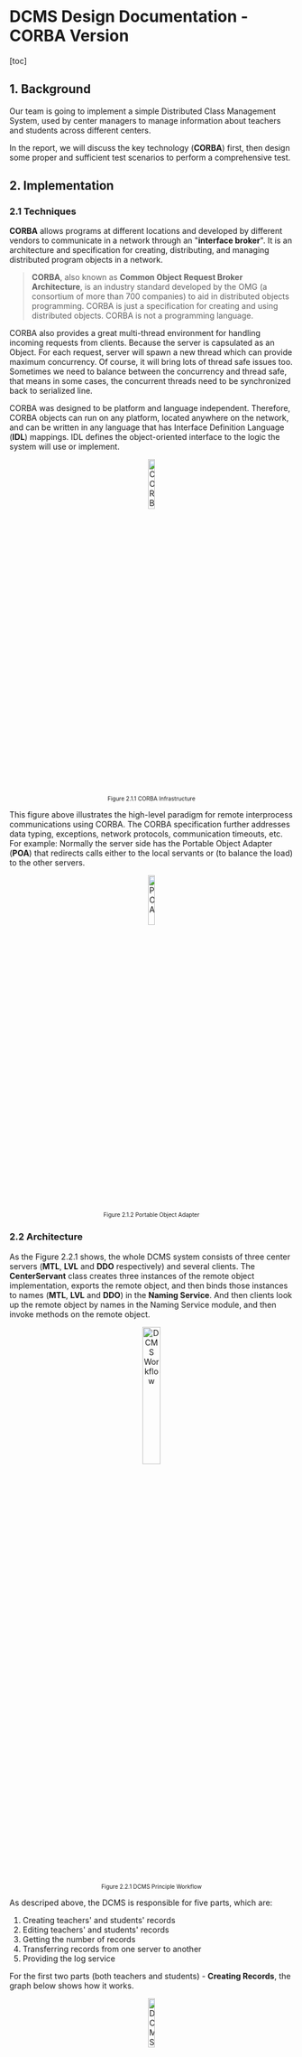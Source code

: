 # DCMS Design Documentation - CORBA Version

[toc]

<div style="page-break-after: always"></div>

## 1. Background

Our team is going to implement a simple Distributed Class Management System, used by center managers to manage information about teachers and students across different centers.

In the report, we will discuss the key technology (**CORBA**) first, then design some proper and sufficient test scenarios to perform a comprehensive test.

## 2. Implementation

### 2.1 Techniques

**CORBA** allows programs at different locations and developed by different vendors to communicate in a network through an "**interface broker**". It is an architecture and specification for creating, distributing, and managing distributed program objects in a network. 

> **CORBA**, also known as **Common Object Request Broker Architecture**, is an industry standard developed by the OMG (a consortium of more than 700 companies) to aid in distributed objects programming. CORBA is just a specification for creating and using distributed objects. CORBA is not a programming language.

CORBA also provides a great multi-thread environment for handling incoming requests from clients. Because the server is capsulated as an Object. For each request, server will spawn a new thread which can provide maximum concurrency. Of course, it will bring lots of thread safe issues too. Sometimes we need to balance between the concurrency and thread safe, that means in some cases, the concurrent threads need to be synchronized back to serialized line.

CORBA was designed to be platform and language independent. Therefore, CORBA objects can run on any platform, located anywhere on the network, and can be written in any language that has Interface Definition Language (**IDL**) mappings. IDL defines the object-oriented interface to the logic the system will use or implement.  

<div align=center>
<img alt="CORBA Infrastructure" src="images/corba_idl.png" width="15%" height="15%">
<p style="font-size:10px;font-color:#969696">Figure 2.1.1 CORBA Infrastructure</p>
</div>

This figure above illustrates the high-level paradigm for remote interprocess communications using CORBA. The CORBA specification further addresses data typing, exceptions, network protocols, communication timeouts, etc. For example: Normally the server side has the Portable Object Adapter (**POA**) that redirects calls either to the local servants or (to balance the load) to the other servers.

<div align=center>
<img alt="POA" src="images/poa.png" width="15%" height="15%">
<p style="font-size:10px;font-color:#969696">Figure 2.1.2 Portable Object Adapter</p>
</div>

### 2.2 Architecture

As the Figure 2.2.1 shows, the whole DCMS system consists of three center servers (**MTL**, **LVL** and **DDO** respectively) and several clients. The **CenterServant** class creates three instances of the remote object implementation, exports the remote object, and then binds those instances to names (**MTL**, **LVL** and **DDO**) in the **Naming Service**. And then clients look up the remote object by names in the Naming Service module, and then invoke methods on the remote object.

<div align=center>
<img alt="DCMS Workflow" src="images/dcms_principle.png" width="25%" height="25%">
<p style="font-size:10px;font-color:#969696">Figure 2.2.1 DCMS Principle Workflow</p>
</div>

As descriped above, the DCMS is responsible for five parts, which are: 

1. Creating teachers' and students' records
2. Editing teachers' and students' records
3. Getting the number of records
4. Transferring records from one server to another
5. Providing the log service

For the first two parts (both teachers and students) - **Creating Records**, the graph below shows how it works.

<div align=center>
<img alt="DCMS Create Records Workflow" src="images/create_record_flow.png" width="15%" height="15%">
<p style="font-size:10px;font-color:#969696">Figure 2.2.2 DCMS Create Records Method Workflow</p>
</div>

For the second part - **Editing Records**, the graph below shows how it works.

<div align=center>
<img alt="DCMS Edit Records Workflow" src="images/edit_record_flow.png" width="15%" height="15%">
<p style="font-size:10px;font-color:#969696">Figure 2.2.3 DCMS Edit Records Method Workflow</p>
</div>

For the third part - **Getting Records Count**, the graph below shows how it works.

<div align=center>
<img alt="DCMS Get Records Count Workflow" src="images/get_reocrds_count_flow.png" width="15%" height="15%">
<p style="font-size:10px;font-color:#969696">Figure 2.2.4 DCMS Get  Records Count Method Workflow</p>
</div>

For the forth part - **Transferring Records**, the graph below shows how it works.

<div align=center>
<img alt="DCMS Transfer Records Workflow" src="images/transfer_records_flow.png" width="15%" height="15%">
<p style="font-size:10px;font-color:#969696">Figure 2.2.5 DCMS Transfer Records Method Workflow</p>
</div>

### 2.3 Implementation

Similar to RMI, CORBA objects are specified with interfaces. Interfaces in CORBA, however, are specified in IDL. While IDL is similar to C++, it is important to note that IDL is not a programming language. 

There are six steps involved in developing the DCMS application in CORBA. These are:

1. Define an interface in IDL
2. Map the IDL interface to Java (Done automatically)
3. Implement the interface
4. Develop the server
5. Develop a client
6. Synchronize resources (The most important part)
7. Run the naming service, the server, and then the client.

#### 2.3.1 Define an interface in IDL

Firstly, we need to write an IDL file (**Center.idl**), where we define the methods that can be invoked by remote clients. 

Here is the interface definition in IDL. It declares just seven methods, and the part of source code shows below.

Note that the each method in **Center Interface** takes one parameter of type string that is declared **in**.

> IDL defines three parameter-passing modes: **in** (for input from client to server), **out** (for output from server to client), and **inout** (used for both input and output).

```java
module CenterModule {
	interface Center {
		string createTRecord(in string firstName ...);
		string createSRecord(in string firstName ...);
		string getRecordCounts(in string recordType ...);
		string editRecord(in string recordID ...);
		string transferRecord(in string recordID ...);
		long login(in string ManagerID);
		long logout(in string ManagerID);
	};
};
```

Once finishing defining the IDL interface, we need to compile it. Using the command below:

```
idlj -fall Center.idl
```

This command generates seven files such as Stub, holder and helper classes, and others. An important file that gets generated is the **_CenterImplBase**, which will be subclassed by the class that implements the interface.

#### 2.3.2 Implement the interface

Then, we provide an implementation to those methods (**CenterServant.java**). This implementation is known as a servant, and as you can see from the source code below, the class **CenterServant** extends the **_CenterImplBase** class to specify that this servant is a CORBA object.

```java
public class CenterServant extends _CenterImplBase {
	public CenterServant(String location, String host, String port) {}
	@Override
	public String createTRecord(String firstName, ...) {}
	@Override
	public String createSRecord(String firstName, ...) {}
	@Override
	public String editRecord(String ID, ...) {}
	@Override
	public String getRecordCounts(String recordType,String ManagerID) {}
	@Override
	public String transferRecord(String recordID, ...) {}
}
```
In the construction method of **CenterServant**, we also created a UDP Server thread to accept the incoming requests of **getRecordCounts** method from other servers, the definition and working flow of this UDP server is described above in this document.

```java
private int upLimit;
private int portNumber;
private static int udpPortMTL = 2230;
private static int udpPortLVL = 2231;
private static int udpPortDDO = 2232;
private UDPServer udpServer;
public CenterServant(String location, String host, String port) {
	...
	//start the UDP server
    udpServer.start();
    ...
}
```

In this class, I also implemented some auxiliary methods to fulfill the tasks.

```java
//synchronized get the ID resource for new teacher record
public synchronized int getRecordIdTR() throws Exception {...}
//synchronized get the ID resource for new student record
public synchronized int getRecordIdSR() throws Exception {...}
//The real method to synchronized get member count 
//can be referenced by object itself or the UDP Server 
public String getMemberCount(String recordType) {...}
@Override
public int login(String ManagerID) {...}
@Override
public int logout(String ManagerID) {...}
```

#### 2.3.3 Develop the server

Then, we need to implement a class (**CenterServer.java**) to develop the server through following steps below :

1. To start the server, we need to initialize an ORB object:

	```java
	ORB orb = ORB.init(
		new String[] {
			"-ORBInitialPort",argv[2],"-ORBInitialHost",argv[1]
			},null);
	```

2. Create a server object and connect to the ORB:

	```java
	CenterServant MTL = new CenterServant("MTL",argv[1],argv[2]);
   CenterServant LVL = new CenterServant("LVL",argv[1],argv[2]);
   CenterServant DDO = new CenterServant("DDO",argv[1],argv[2]);
	orb.connect(MTL);
	orb.connect(LVL);
	orb.connect(DDO);
	```

3. Find the naming service:

	```java
	org.omg.CORBA.Object objRef =
          	zrb.resolve_initial_references("NameService");
	NamingContext ncRef = NamingContextHelper.narrow(objRef);
	NameComponent nc = new NameComponent("MTL","");
	NameComponent path[] = {nc};
	```

4. Bind the server to the naming service:

	```java
	ncRef.rebind(path, MTL);
	```
	
#### 2.3.4 Develop a client

The next step is to develop a client (**ManagerClient.java**). An implementation is shown in source code below. Once a reference to the naming service has been obtained, it can be used to access the naming service and find other services (for example the **ServerRef** service). When the ServerRef service is found, methods (for example **createTRecord**) will be invoked.

1. Initialize ORB object:

	```java
	ORB orb = ORB.init(
		new String[]{
			"-ORBInitialPort",myServerPort,"-ORBInitialHost",myServerHost
			},null);
	```
	
2. Find the naming service:
	
	```java
	org.omg.CORBA.Object objRef =
          orb.resolve_initial_references("NameService");
   NamingContext ncRef = NamingContextHelper.narrow(objRef);
	```
	
3. Find the serve and get the server reference:

	```java
	NameComponent nc = new NameComponent(serverName,"");
	NameComponent path[] = {nc};
	Center ServerRef = CenterHelper.narrow(ncRef.resolve(path));
	```

4. Then we can invoke the methods through this server reference just as we call a local method, for example:

	```java
	ServerRef.createTRecord(...);
	```
	
#### 2.3.5 Synchronize resources (The most important part)

Finally, we need to synchronize resources, the hash map and array list to store the member records, the ID resources to be assigned to members, the server side log files. we choose different ways to synchronize them.

1. For the **ID resources** (in **CenterServant.java**), we simply synchronized the whole method, cause the method to assign ID is very short and run very fast.

	```java
	//synchronized get the ID resource for new teacher record
	public synchronized int getRecordIdTR() throws Exception { 
		if (recordIdTR < upLimit) {
			return (++ recordIdTR);
		} else {
			return (-1); //Id is out of range
		}
	}	
	```
	
2. For the **server side log file** (in **logFile.java**), cause each server has only one log file, all the threads spawned from this server object need to write logs to this file, only we can do is also synchronize the whole method.

	```java
	//simple method to synchronized write log, only add date and time before the message
	public synchronized String writeLog(String msg){
		try{
				out.write(df.format(new Date())+": "+msg+"\r\n"); out.flush();
		} catch(Exception e) {
				System.out.println("Write to logfile failed.");
		} 
		return(msg);	}
	```
	
3. For the **hash map and array list in the hash map**, because the structure of hash map in our DCMS remains unchanged throughout the whole lifetime of the server object, we never lock the whole hash map.

	```java
	Synchronized (tempList) { tempList.add (newTR);}
	```

	When adding a new record, we firstly get the ID resource, and then try to find the right array list according to the first letter of the last name, lock the array list, and then add the
new record. (in **CenterServant.java**)

	```java
	String tempKey = lastName.substring(0, 1).toUpperCase();
   ArrayList<Member> tempList = memberRecords.get(tempKey);
   synchronized(tempList) {
	   tempList.add(student);
   	}
	```
	
	When editing one record in a list, we firstly navigate through the whole hash map, search each array list, when finding the corresponding record, I lock the array list which the record belongs to, and then edit the specified field of this record. Because in our DCMS, there is no delete operation and update operation on last name, all the records will remain in the same position after it is created. That is the reason why we lock the array list only after finding the record. (in **CenterServant.java**)

	```java
	//navigate in array list to find the record
	while (itr.hasNext()){
		Memeber tempMember = itr.next(); 
		if (tempMember.getID().equals(ID)){ 
			synchronized(tempList) {
				. . . . . . //The code to modify the field 
			}
		}
	}
	```
	
	When transferring one record to a remote server, I firstly navigate through the whole hash map, lock each array list one by one, search within each array list, when I find the corresponding record, I will firstly invoke a remote method of creating a same record on remote serve, and only after the remote call successfully returned, I delete the record on local server then unlock the array list. In this way, it can solve the
problem of concurrent operations of edit and transfer or multi-transfers.

	```java
	synchronized(tempList) {
	//lock the code block for further operation within the array list
   		//navigate in array list to find the record
		Iterator<staffRecord> itr= tempList.iterator(); 
		while(itr.hasNext()) {
			staffRecord tempStaff = itr.next();
			if(tempStaff.getID().equals(recordID)) { //find the record
				. . . . . . //The code to transfer the record
          }//end of find the record
       }//end of one array list
   }//end of lock array list
	```
	
#### 2.3.6 Run the naming service, the server, and then the client.

1. Run the following command to start the naming service:

	```
	> cd /Library/Java/JavaVirtualMachines/jdk1.8.0_121.jdk/Contents/Home/bin
	> tnameserv -ORBInitialPort 1051
	```

2. Run the following command to start the server:

	```
	> java -classpath ./out Core.CenterServer 0 127.0.0.1 1051
	```

3. Run the following command to start the client:

	```
	> java -classpath ./out Core.ManagerClient MTL0001 127.0.0.1 1051
	```

#### 2.3.7 Summary
	
Based on the design and implementation of DCMS discussed above, we can conclude the relations of all the classes.

<div align=center>
<img alt="UML" src="images/uml_with_methods.png" width="80%" height="40%">
<p style="font-size:10px;font-color:#969696">Figure 2.3.1 DCMS UML</p>
</div>

<div align=center>
<img alt="UML Dependency" src="images/uml_dependency_with_methods.png" width="80%" height="80%">
<p style="font-size:10px;font-color:#969696">Figure 2.3.2 DCMS UML with dependency</p>
</div>

<div style="page-break-after: always"></div>

## 3. Analysis & Test

### 3.1 Scenarios for Functionality

#### 3.1.1 Scenario 01 - Login/Logout

1. **Case 1**

	***Purposes:***
	
	Check Client can assign the right server for ManagerID.

	***Steps:***
	
	1. Run the three servers (**MTL** **LVL** **DDO**): **"java -classpath ./out Core.CenterServer 0 127.0.0.1 1051"**.
	2. Run the following command: **"java -classpath ./out Core.ManagerClient MTL0001 127.0.0.1 1051"**
	3. Run getRecordCounts to check records.
	4. Exit ManagerClient.
	5. Check console messages and logs on both server and client sides.

	***Hypothesis & Analysis:***
	
	Client should analyze this ManagerID MTL0001 and connect to MTL server automatically.
	
	***Result:***
	
	<div align=center>
<img alt="Login & Logout Case01 Console" src="images/login_out_case01_console.png" width="11%" height="50%">
<img alt="Login & Logout Case01 Log" src="images/login_out_case01_log.png" width="20%" height="50%">
<p style="font-size:10px;font-color:#969696">Figure 3.1.1 Login & Logout Case01</p>
</div>
	
2. **Case 2**

	***Purposes:***
	
	Check Server can refuse connection with unmatched ManagerID.
	
	***Steps:***
	
	1. Run the three servers (**MTL** **LVL** **DDO**): **"java -classpath ./out Core.CenterServer 0 127.0.0.1 1051"**.
	2. Log in the LVL server with wrong ManagerID, do as the following command: **"java -classpath ./out Core.ManagerClient LVL9999999 127.0.0.1 1051"**
	3. Try to connect to LVL server.
	4. Check console messages.

	***Hypothesis & Analysis:***

	The console returns error message (***The Manager ID is invalid***), and the LVL server refuses connection.

	***Result:***
	
	<div align=center>
<img alt="Login & Logout Case02 Console" src="images/login_out_case02_console.png" width="50%" height="50%">
<p style="font-size:10px;font-color:#969696">Figure 3.1.2 Login & Logout Case02 Console</p>
</div>

#### 3.1.2 Scenario 02 - Create Teacher Records

1. **Case 1**

	***Purposes:***
	
	Check whether servers can create new teacher records providing right data. Also check **getRecordsCount** and **logging** function are working.

	***Steps:***

	1. Run the three servers (**MTL** **LVL** **DDO**): **"java -classpath ./out Core.CenterServer 0 127.0.0.1 1051"**.
	2. Run the following command: **"java -classpath ./out Core.ManagerClient MTL0001 127.0.0.1 1051"**
	3. Create a new Teacher Records with right data
	4. Run the following command: **"java -classpath ./out Core.ManagerClient DDO0001 127.0.0.1 1051"**
	5. Create a new Teacher Records with right data
	6. Run the following command: **"java -classpath ./out Core.ManagerClient LVL0001 127.0.0.1 1051"**
	7. Create a new Teacher Records with right data
	8. Run getRecordCounts to check records.
	9. Check console messages and logs on both server and client sides.

	***Hypothesis & Analysis:***
	
	The consoles return the messages about teachers' records just created, the same as the log file.
	
	***Result:***
	
	<div align=center>
<img alt="Create Teacher Records Case01 Console" src="images/create_teacher_records_case01_console.png" width="25%" height="50%">
<img alt="Create Teacher Records Case01 Log" src="images/create_teacher_records_case01_log.png" width="17%" height="50%">
<p style="font-size:10px;font-color:#969696">Figure 3.1.3 Create Teacher Records Case01</p>
</div>

	
2. **Case 2**

	***Purposes:***
	
	Check Server can find data error about fields' range (**"Specialization"** and **"Location"** ). Also check logging function is working.

	***Steps:***
	
	1. Run the three servers (**MTL** **LVL** **DDO**): **"java -classpath ./out Core.CenterServer 0 127.0.0.1 1051"**.
	2. Run the following command: **"java -classpath ./out Core.ManagerClient MTL0001 127.0.0.1 1051"**
	3. Create new Teacher Records with wrong location data.
	4. Check console messages and logs on both server and client sides. 

	***Hypothesis & Analysis:***
	
	The console returns error message (***The location can only be MTL, LVL or DDO***), the same as the log file.

	***Result:***
	
	<div align=center>
<img alt="Create Teacher Records Case02 Console" src="images/create_teacher_records_case02_console.png" width="10%" height="50%">
<img alt="Create Teacher Records Case02 Log" src="images/create_teacher_records_case02_log.png" width="32%" height="20%">
<p style="font-size:10px;font-color:#969696">Figure 3.1.4 Create Teacher Records Case02</p>
</div>

#### 3.1.3 Scenario 03 - Create Student Records

1. **Case 1**

	***Purposes:***
	
	Check Server can create new student records providing right data. Also check getRecordCounts and logging function are working.

	***Steps:***
	
	1. Run the three servers (**MTL** **LVL** **DDO**): **"java -classpath ./out Core.CenterServer 0 127.0.0.1 1051"**.
	2. Run the following command: **"java -classpath ./out Core.ManagerClient MTL0001 127.0.0.1 1051"**
	3. Create a new Student Records with right data
	4. Run the following command: **"java -classpath ./out Core.ManagerClient DDO0001 127.0.0.1 1051"**
	5. Create a new Student Records with right data
	6. Run the following command: **"java -classpath ./out Core.ManagerClient LVL0001 127.0.0.1 1051"**
	7. Create a new Student Records with right data
	8. Run getRecordCounts to check records.
	9. Check console messages and logs on both server and client sides.

	***Hypothesis & Analysis:***
	
	The consoles return the messages about students' records just created, the same as the log file.
	
	***Result:***
	
	<div align=center>
<img alt="Create Student Records Case01 Console" src="images/create_student_records_case01_console.png" width="25%" height="50%">
<img alt="Create Student Records Case01 Log" src="images/create_student_records_case01_log.png" width="23%" height="50%">
<p style="font-size:10px;font-color:#969696">Figure 3.1.5 Create Student Records Case01</p>
</div>

2. **Case 2**

	***Purpose:***
	
	Check Server can find data error about fields' range (**"CoursesRegistered"** and **"Status"**). Also check logging function is working.

	***Steps:***
	
	1. Run the three servers (**MTL** **LVL** **DDO**): **"java -classpath ./out Core.CenterServer 0 127.0.0.1 1051"**.
	2. Run the following command: **"java -classpath ./out Core.ManagerClient MTL0001 127.0.0.1 1051"**
	3. Create new student Records with wrong courses registered or status. 
	4. Check console messages and logs on both server and client sides. 

	***Hypothesis & Analysis:***
	
	The console returns error message (***Invalid courses registered or status value***), the same as the log file.

	***Result:***
	
	<div align=center>
<img alt="Create Student Records Case02 Console" src="images/create_student_records_case02_console.png" width="27%" height="40%">
<img alt="Create Student Records Case02 Log" src="images/create_student_records_case02_log.png" width="18%" height="40%">
<p style="font-size:10px;font-color:#969696">Figure 3.1.6 Create Student Records Case02 Console</p>
</div>

#### 3.1.4 Scenario 04 - Edit Records

1. **Case 1**

	***Purpose:***
	
	Check Server can edit exiting records with right data, also check logging function is working.

	***Steps:***
	
	1. Run the three servers (**MTL** **LVL** **DDO**): **"java -classpath ./out Core.CenterServer 0 127.0.0.1 1051"**.
	2. Run the following command: **"java -classpath ./out Core.ManagerClient MTL0001 127.0.0.1 1051"**
	3. Edit one teacher’s record created in previous step with right data 
	4. Edit one student’s record created in previous step with right data 
	5. Check console messages and logs on both server and client sides.

	***Hypothesis & Analysis:***
	
	The consoles return the messages about records just edited, the same as the log file.

	***Result:***
	
	<div align=center>
<img alt="Edit Records Case01 Console" src="images/edit_records_case01_console.png" width="15%" height="30%">
<img alt="Edit Records Case01 Log" src="images/edit_records_case01_log.png" width="17%" height="30%">
<p style="font-size:10px;font-color:#969696">Figure 3.1.7 Edit Records Case01 Console</p>
</div>
	
2. **Case 2**

	***Purpose:***
	
	Check Server can find data errors, also check logging function is working.

	***Steps:***
	
	1. Run the three servers (**MTL** **LVL** **DDO**): **"java -classpath ./out Core.CenterServer 0 127.0.0.1 1051"**.
	2. Run the following command: **"java -classpath ./out Core.ManagerClient MTL0001 127.0.0.1 1051"**
	3. Edit one teacher’s record created in previous step with wrong location data.
	4. Edit one student’s record created in previous step with wrong courses registered or status.
	5. Check console messages and logs on both server and client sides.

	***Hypothesis & Analysis:***
	
	The console returns corresponding error message, the same as the log file.

	***Result:***
	
	<div align=center>
<img alt="Edit Records Case02 Console" src="images/edit_records_case02_console.png" width="18%" height="30%">
<img alt="Edit Records Case02 Log" src="images/edit_records_case02_log.png" width="16%" height="30%">
<p style="font-size:10px;font-color:#969696">Figure 3.1.8 Edit Records Case02 Console</p>
</div>
	
3. **Case 3**

	***Purpose:***
	
	Check Server has handled the non-exiting records error.

	***Steps:***
	
	1. Run the three servers (**MTL** **LVL** **DDO**): **"java -classpath ./out Core.CenterServer 0 127.0.0.1 1051"**.
	2. Run the following command: **"java -classpath ./out Core.ManagerClient MTL0001 127.0.0.1 1051"**
	3. Edit one teacher’s record with non-exit ID, TR99999
	4. Edit one student’s record with non-exit ID, SR99999
	5. Check console messages and logs on both server and client sides.

	***Hypothesis & Analysis:***
	
	The console returns error message (like **"ERROR: editRecord failed. Cant't find record with XXXX"**), the same as the log file.

	***Result:***
	
	<div align=center>
<img alt="Edit Records Case03 Console" src="images/edit_records_case03_console_1.png" width="20%" height="50%">
<img alt="Edit Records Case03 Console" src="images/edit_records_case03_console_2.png" width="20%" height="50%">
<p style="font-size:10px;font-color:#969696">Figure 3.1.9 Edit Records Case03 Console</p>
</div>

	<div align=center>
<img alt="Edit Records Case03 Log" src="images/edit_records_case03_log.png" width="18%" height="20%">
<p style="font-size:10px;font-color:#969696">Figure 3.1.10 Edit Records Case03 Log</p>
</div>

#### 3.1.5 Scenario 05 - Transfer Records

1. **Case 1**

	***Purpose:***
	
	Check the server can transfer an existing record to another remote server.

	***Steps:***
	
	1. Run the three servers (**MTL** **LVL** **DDO**): **"java -classpath ./out Core.CenterServer 0 127.0.0.1 1051"**.
	2. Run the following command: **"java -classpath ./out Core.ManagerClient MTL0001 127.0.0.1 1051"**
	3. Run transfer the record SR00001 to the LVL server.
	4. Check console messages and logs on both server and client sides.

	***Hypothesis & Analysis:***
	
	The console shows the message "Succeed: transferRecord SR00001 to LVL", the same as the log file.

	***Result:***
	
	<div align=center>
<img alt="Transfer Record Case01 Console" src="images/transfer_record_case01_console.png" width="27%" height="50%">
<img alt="Get Records Count Case01 Log" src="images/transfer_record_case01_log.png" width="20%" height="30%">
<p style="font-size:10px;font-color:#969696">Figure 3.1.11 Transfer Record Case01</p>
</div>
	
2. **Case 2**

	***Purpose:***
	
	Check the server can refuse to transfer a record to same server.

	***Steps:***
	
	1. Run the three servers (**MTL** **LVL** **DDO**): **"java -classpath ./out Core.CenterServer 0 127.0.0.1 1051"**.
	2. Run the following command: **"java -classpath ./out Core.ManagerClient MTL0001 127.0.0.1 1051"**
	3. Run transfer record TR00001 to the MTL server.
	4. Check console messages and logs on both server and client sides.

	***Hypothesis & Analysis:***
	
	The console returns error message (like **"ERROR: transferRecord failed. Cant't transfer to the same server, may cause deadlock"**), the same as the log file.

	***Result:***
	
	<div align=center>
<img alt="Get Records Count Case02 Console" src="images/transfer_record_case02_console.png" width="10%" height="50%">
<img alt="Get Records Count Case02 Log" src="images/transfer_record_case02_log.png" width="32%" height="50%">
<p style="font-size:10px;font-color:#969696">Figure 3.1.12 Transfer Record Case02</p>
</div>

3. **Case 3**

	***Purpose:***
	
	Check the server can handle failure during the atomic operation of transferring.

	***Steps:***
	
	1. Add a sleep code to server in the transfer method. 
	2. Run three servers (**MTL** **LVL** **DDO**): **"java -classpath ./out Core.CenterServer 0 127.0.0.1 1051"**.
	3. Run the following command: **"java -classpath ./out Core.ManagerClient 1 127.0.0.1 1051 MTL0001"** to start the MTL server.
	4. Run the following command: **"java -classpath ./out Core.ManagerClient 1 127.0.0.1 1051 DDO0001"** to start the LVL server.
	4. Stop the DDO server.
	5. Run transfer record TR00001 to DDO on client1.
	6. Check console messages and logs on both server and client sides.

	***Hypothesis & Analysis:***
	
	The console returns error message (like **"ERROR: transferRecord failed. Cant't create record on the remote server DDO"**), the same as the log file.

	***Result:***
	
	<div align=center>
<img alt="Transfer Record Case03 Console" src="images/transfer_record_case03_console.png" width="20%" height="50%">
<img alt="Get Records Count Case02 Log" src="images/transfer_record_case03_log.png" width="20%" height="50%">
<p style="font-size:10px;font-color:#969696">Figure 3.1.13 Transfer Record Case03</p>
</div>

#### 3.1.6 Scenario 06 - Get Record Counts

1. **Case 1**

	***Purpose:***
	
	Check Server can communicate with other servers to get records count.

	***Steps:***
	
	1. Run the three servers (**MTL** **LVL** **DDO**): **"java -classpath ./out Core.CenterServer 0 127.0.0.1 1051"**.
	2. Run the following command: **"java -classpath ./out Core.ManagerClient MTL0001 127.0.0.1 1051"**
	3. Run getRecordsCount (Teacher), getRecordsCount (Student), getRecordsCount (Both) separately.
	4. Check console messages and logs on both server and client sides.

	***Hypothesis & Analysis:***
	
	The consoles return the messages about records' number of all three servers, the same as the log file.

	***Result:***
	
	<div align=center>
<img alt="Get Records Count Case01 Console" src="images/get_records_count_case01_console.png" width="40%" height="50%">
<img alt="Get Records Count Case01 Log" src="images/get_records_count_case01_log.png" width="15%" height="30%">
<p style="font-size:10px;font-color:#969696">Figure 3.1.14 Get Records Count Case01</p>
</div>
	
2. **Case 2**

	***Purpose:***
	
	Check timeout mechanism in getting records count from other server.

	***Steps:***
	
	1. Run the three servers (**MTL** **LVL** **DDO**): **"java -classpath ./out Core.CenterServer 0 127.0.0.1 1051"**.
	2. Stop server LVL.
	3. Run the following command: **"java -classpath ./out Core.ManagerClient MTL0001 127.0.0.1 1051"**
	4. Run getRecordCounts (Both).
	5. Check console messages and logs on both server and client sides.

	***Hypothesis & Analysis:***
	
	The console returns the "time out" message, the same as the log file.

	***Result:***
	
	<div align=center>
<img alt="Get Records Count Case02 Console" src="images/get_records_count_case02_console.png" width="30%" height="50%">
<img alt="Get Records Count Case02 Log" src="images/get_records_count_case02_log.png" width="17%" height="50%">
<p style="font-size:10px;font-color:#969696">Figure 3.1.15 Get Records Count Case02</p>
</div>

### 3.2 Scenarios for Concurrency with large number of requests

#### 3.2.1 Scenario 07 - Create Records Simultaneously

1. **Case 1**

	***Purpose:***
	
	1. Check Server can create new records in multi-thread environment.
	2. Check server’s response when ID resources are used up. Also check getRecordsCount and logging function are working.

	***Steps:***
	
	1. Run the three servers (**MTL** **LVL** **DDO**): **"java -classpath ./out Core.CenterServer 0 127.0.0.1 1051"**.
	2. Run 300 threads of client with ManagerID MTL0001 to MTL0200
	3. Run 300 threads of client with ManagerID LVL0001 to LVL0200
	4. Run 300 threads of client with ManagerID DDO0001 to DDO0200
	5. Each thread runs a 112 iterations of createTRecord and createSRecord with random lastName.
	6. Run getRecordsCount to check records.
	7. Exit ManagerClient.
	8. Check console messages and logs on both server and client sides.

	***Hypothesis & Analysis:***
	
	The console will return **"MTL 39797 LVL 39996 DDO 39900"** message, and there are 608 client logs (plus manager client log and others about the project).

	***Result:***
	
	<div align=center>
<img alt="Create Records Simultaneously Case01 Console" src="images/create_records_simultaneously_console.png" width="10%" height="50%">
<img alt="Create Records Simultaneously Log" src="images/create_records_simultaneously_log.png" width="23%" height="50%">
<p style="font-size:10px;font-color:#969696">Figure 3.1.16 Create Records Simultaneously</p>
</div>


#### 3.2.2 Scenario 08 - Create & Edit Records Simultaneously

1. **Case 1**

	***Purpose:***
	
	Check Server can create new records and edit exiting data in multi-thread environment. Also check getRecordCounts and logging function are working.

	***Steps:***
	
	1. Run the three servers (**MTL** **LVL** **DDO**): **"java -classpath ./out Core.CenterServer 0 127.0.0.1 1051"**
	2. Run 400 threads of client with ManagerID MTL0001-MTL0400
	3. 200 threads runs a 150 iterations of createTRecord and createSRecord with random lastName.
	4. 100 threads runs a 150 iterations of edit one same Teacher record. 
	5. 100 threads runs a 150 iterations of edit one same student record. 
	6. Run getRecordsCount to check records.
	7. Exit ManagerClient.
	8. Check console messages and logs on both server and client sides.

	***Hypothesis & Analysis:***
	
	The console will return **"MTL 51324 LVL 0 DDO 0"** message, and there are 408 client logs (plus manager client log and others about the project).

	***Result:***
	
	<div align=center>
<img alt="Create & Edit Records Simultaneously Case01 Console" src="images/create_edit_records_simultaneously_console.png" width="10%" height="50%">
<img alt="Create & Edit Records Simultaneously Log" src="images/create_edit_records_simultaneously_log.png" width="42%" height="50%">
<p style="font-size:10px;font-color:#969696">Figure 3.1.17 Create & Edit Records Simultaneously</p>
</div>